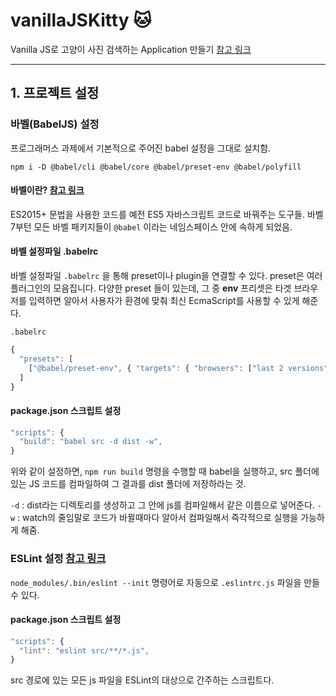 # vanillaJSKitty 🐱
Vanilla JS로 고양이 사진 검색하는 Application 만들기 [참고 링크]([https://velog.io/@hyeon930/%EC%9D%B4%EB%B2%A4%ED%8A%B8-%EB%A6%AC%EC%8A%A4%EB%84%88-%EC%A4%84%EC%9D%B4%EA%B8%B0-Event-delegation](https://velog.io/@hyeon930/이벤트-리스너-줄이기-Event-delegation))

---

## 1. 프로젝트 설정

### 바벨(BabelJS) 설정

프로그래머스 과제에서 기본적으로 주어진 babel 설정을 그대로 설치함.

`npm i -D @babel/cli @babel/core @babel/preset-env @babel/polyfill`

#### 바벨이란? [참고 링크](https://www.zerocho.com/category/ECMAScript/post/57a830cfa1d6971500059d5a)

ES2015+ 문법을 사용한 코드를 예전 ES5 자바스크립트 코드로 바꿔주는 도구들. 바벨 7부턴 모든 바벨 패키지들이 `@babel` 이라는 네임스페이스 안에 속하게 되었음.

#### 바벨 설정파일 .babelrc

바벨 설정파일 `.babelrc` 을 통해 preset이나 plugin을 연결할 수 있다. preset은 여러 플러그인의 모음집니다. 다양한 preset 들이 있는데, 그 중 **env** 프리셋은 타겟 브라우저를 입력하면 알아서 사용자가 환경에 맞춰 최신 EcmaScript를 사용할 수 있게 해준다.

`.babelrc`

```js
{
  "presets": [
    ["@babel/preset-env", { "targets": { "browsers": ["last 2 versions", ">= 5% in KR"] } }]
  ]
}
```

#### package.json 스크립트 설정

```js
"scripts": {
  "build": "babel src -d dist -w",
}
```

위와 같이 설정하면, `npm run build` 명령을 수행할 때 babel을 실행하고, src 폴더에 있는 JS 코드를 컴파일하여 그 결과를 dist 폴더에 저장하라는 것.

`-d` : dist라는 디렉토리를 생성하고 그 안에 js를 컴파일해서 같은 이름으로 넣어준다.
`-w` : watch의 줄임말로 코드가 바뀔때마다 알아서 컴파일해서 즉각적으로 실행을 가능하게 해줌.

### ESLint 설정 [참고 링크](https://www.daleseo.com/js-eslint/)

`node_modules/.bin/eslint --init`  명령어로 자동으로 `.eslintrc.js` 파일을 만들 수 있다.

#### package.json 스크립트 설정

```js
"scripts": {
  "lint": "eslint src/**/*.js",
}
```

src 경로에 있는 모든 js 파일을 ESLint의 대상으로 간주하는 스크립트다.


